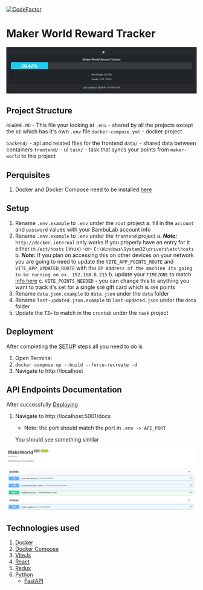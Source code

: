 [![CodeFactor](https://www.codefactor.io/repository/github/ondrovic/maker-world-rewards-tracker/badge)](https://www.codefactor.io/repository/github/ondrovic/maker-world-rewards-tracker)
# Maker World Reward Tracker

![Alt text](image.png)

## Project Structure

`README.MD` - This file your looking at
`.env` - shared by all the projects except the `UI` which has it's own `.env` file
`docker-compose.yml` - docker project

`backend/` - api and related files for the frontend
`data/` - shared data between containers
`frontend/` - ui
`task/` - task that syncs your points from `maker-world` to this project

## Perquisites
1. Docker and Docker Compose need to be installed [here](https://docs.docker.com/get-docker/)

## Setup
1. Rename `.env.example` to `.env` under the `root` project
   a. fill in the `account` and `password` values with your BambuLab account info
2. Rename `.env.example` to `.env` under the `frontend` project
   a. ***Note:*** `http://docker.internal` only works if you properly have an entry for it either in `/ect/hosts` (linux) -or- `C:\Windows\System32\drivers\etc\hosts`
   b. ***Note:*** If you plan on accessing this on other devices on your network you are going to need to update the `VITE_APP_POINTS_ROUTE` and `VITE_APP_UPDATED_ROUTE` with the `IP Address of the machine its going to be running on ex: 192.168.0.215`
   b. update your `TIMEZONE` to match [info here](https://en.wikipedia.org/wiki/List_of_tz_database_time_zones#List)
   c. `VITE_POINTS_NEEDED` - you can change this to anything you want to track it's set for a single `$40` gift card which is `490` points
3. Rename `data.json.example` to `data.json` under the `data` folder 
4. Rename `last-updated.json.example` to `last-updated.json` under the `data` folder
5. Update the `TZ=` to match in the `crontab` under the `task` project

## Deployment
After completing the [SETUP](#Setup) steps all you need to do is

1. Open Terminal
2. `docker compose up --build --force-recreate -d`
3. Navigate to http://localhost

## API Endpoints Documentation
After successfully [Deploying](#Deployment)

1. Navigate to http://localhost:5001/docs
   * Note: the port should match the port in `.env -> API_PORT`

   You should see something similar

![Alt text](swagger_ui.png)


## Technologies used

1. [Docker](https://docker.com/)
2. [Docker Compose](https://docs.docker.com/compose/)
3. [ViteJs](https://vitejs.dev/)
4. [React](https://react.dev/)
5. [Redux](https://redux.js.org/)
6. [Python](https://www.python.org/)
   * [FastAPI](https://fastapi.tiangolo.com/)
